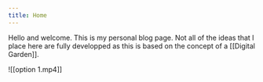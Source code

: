 ```yaml
---
title: Home
---
```

Hello and welcome. This is my personal blog page. Not all of the ideas that I place here are fully developped as this is based on the concept of a [[Digital Garden]].

![[option 1.mp4]]

